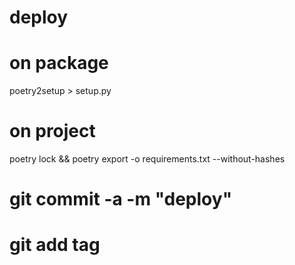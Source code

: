 # deploy



# on package
poetry2setup > setup.py


# on project
poetry lock && poetry export -o requirements.txt --without-hashes

# git commit -a -m "deploy"
# git add tag
